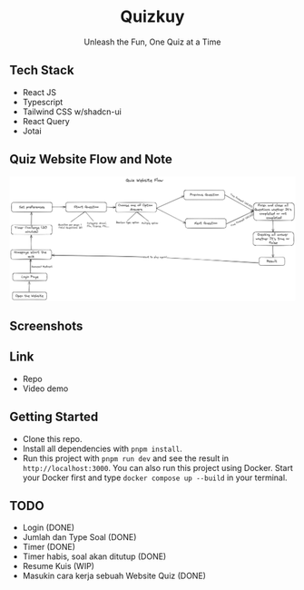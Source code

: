 <div align="center">
  <h1>Quizkuy</h1>
  <p>Unleash the Fun, One Quiz at a Time</p>
</div>

## Tech Stack

- React JS
- Typescript
- Tailwind CSS w/shadcn-ui
- React Query
- Jotai

## Quiz Website Flow and Note

![Flow](public/docs/flow-quiz-app.png)

## Screenshots

## Link

- Repo
- Video demo

## Getting Started

- Clone this repo.
- Install all dependencies with `pnpm install`.
- Run this project with `pnpm run dev` and see the result in `http://localhost:3000`. You can also run this project using Docker. Start your Docker first and type `docker compose up --build` in your terminal.

## TODO

- Login (DONE)
- Jumlah dan Type Soal (DONE)
- Timer (DONE)
- Timer habis, soal akan ditutup (DONE)
- Resume Kuis (WIP)
- Masukin cara kerja sebuah Website Quiz (DONE)
